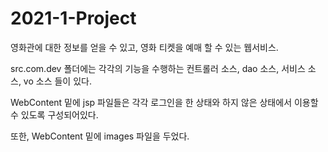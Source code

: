 # 2021-1-Project
영화관에 대한 정보를 얻을 수 있고, 영화 티켓을 예매 할 수 있는 웹서비스.

src.com.dev 폴더에는 각각의 기능을 수행하는 컨트롤러 소스, dao 소스, 서비스 소스, vo 소스 들이 있다.


WebContent 밑에 jsp 파일들은 각각 로그인을 한 상태와 하지 않은 상태에서 이용할 수 있도록 구성되어있다.

또한, WebContent 밑에 images 파일을 두었다.
